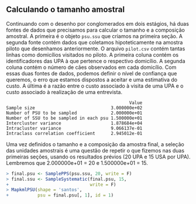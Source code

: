



## Calculando o tamanho amostral

Continuando com o desenho por conglomerados em dois estágios, há duas fontes de dados que precisamos para calcular o tamanho e a composição amostral. A primeira é o objeto `psu.ssu` que criamos na primeira seção. A segunda fonte contém dados que coletamos hipoteticamente na amostra piloto que desenhamos anteriormente. O arquivo `pilot.csv` contém tantas linhas como domicílios visitados no piloto. A primeira coluna contém os identificadores das UPA à que pertence o respectivo domicílio. A segunda coluna contém o número de cães observados em cada domicílio. Com essas duas fontes de dados, podemos definir o nível de confiança que queremos, o erro que estamos dispostos a aceitar e uma estimativa do custo. A última é a razão entre o custo associado à visita de uma UPA e o custo associado à realização de uma entrevista.  


```
                                               Value
Sample size                             3.000000e+02
Number of PSU to be sampled             2.000000e+01
Number of SSU to be sampled in each psu 1.500000e+01
Intercluster variance                   1.878684e+04
Intracluster variance                   9.066137e-01
Intraclass correlation coefficient      2.945012e-01
```

Uma vez definidos o tamanho e a composição da amostra final, a seleção das unidades amostrais é uma questão de repetir o que fizemos nas duas primeiras seções, usando os resultados prévios (20 UPA e 15 USA por UPA). Lembremos que 2.000000e+01 = 20 e 1.500000e+01 = 15.


```r
> final.psu <- SamplePPS(psu.ssu, 20, write = F)
> final.ssu <- SampleSystematic(final.psu, 15,
+                               write = F)
> MapkmlPSU(shape = 'santos',
+           psu = final.psu[, 1], id = 1)
```



